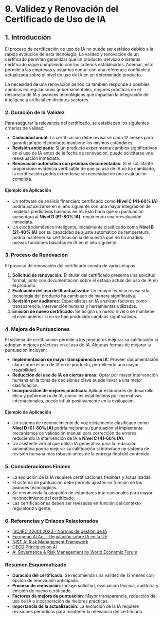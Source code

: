 # 9. Validez y Renovación del Certificado de Uso de IA

## 1. Introducción

El proceso de certificación de uso de IA no puede ser estático debido a la rápida evolución de esta tecnología. La validez y renovación de un certificado permiten garantizar que un producto, servicio o sistema certificado sigue cumpliendo con los criterios establecidos. Además, esto permite a las empresas y usuarios contar con una referencia confiable y actualizada sobre el nivel de uso de IA en un determinado producto.

La necesidad de una renovación periódica también responde a posibles cambios en regulaciones gubernamentales, mejores prácticas en el desarrollo de IA y avances tecnológicos que impactan la integración de inteligencia artificial en distintos sectores.

### 2. Duración de la Validez

Para asegurar la relevancia del certificado, se establecen los siguientes criterios de validez:

* **Caducidad anual:** La certificación debe revisarse cada 12 meses para garantizar que el producto mantiene los mismos estándares.
* **Revisión anticipada:** Si un producto experimenta cambios significativos en el uso de IA antes de la fecha de renovación, puede solicitarse una reevaluación inmediata.
* **Renovación automática con pruebas documentadas:** Si el solicitante proporciona evidencia verificable de que su uso de IA no ha cambiado, la certificación podría extenderse sin necesidad de una evaluación completa.

#### Ejemplo de Aplicación

* Un software de análisis financiero certificado como **Nivel C (41-60% IA)** podría actualizarse en el año siguiente con una mayor integración de modelos predictivos basados en IA. Esto haría que su puntuación aumentara al **Nivel D (61-80% IA)**, requiriendo una reevaluación inmediata.
* Un electrodoméstico inteligente, inicialmente clasificado como **Nivel B (21-40% IA)** por su capacidad de ajuste automático de temperatura, podría mantener su certificación si demuestra que no ha añadido nuevas funciones basadas en IA en el año siguiente.

### 3. Proceso de Renovación

El proceso de renovación del certificado consta de varias etapas:

1. **Solicitud de renovación:** El titular del certificado presenta una solicitud formal, junto con documentación sobre el estado actual del uso de IA en el producto.
2. **Evaluación del uso de IA actualizado:** Un equipo técnico revisa si la tecnología del producto ha cambiado de manera significativa.
3. **Revisión por auditores:** Especialistas en IA analizan factores como transparencia, intervención humana y herramientas utilizadas.
4. **Emisión de nuevo certificado:** Se asigna un nuevo nivel o se mantiene el nivel anterior si no se han producido cambios significativos.

### 4. Mejora de Puntuaciones

El sistema de certificación permite a los productos mejorar su calificación si adoptan mejores prácticas en el uso de IA. Algunas formas de mejorar la puntuación incluyen:

* **Implementación de mayor transparencia en IA:** Proveer documentación clara sobre el uso de IA en el producto, permitiendo una mayor trazabilidad.
* **Reducción del uso de IA en ciertas áreas:** Optar por mayor intervención humana en la toma de decisiones clave puede llevar a una mejor clasificación.
* **Incorporación de mejores prácticas:** Aplicar estándares de desarrollo ético y gobernanza de IA, como los establecidos por normativas internacionales, puede influir positivamente en la evaluación.

#### Ejemplo de Aplicación

* Un sistema de reconocimiento de voz inicialmente clasificado como **Nivel D (61-80% IA)** podría mejorar su puntuación si implementa mecanismos de validación manual para corrección de errores, reduciendo la intervención de IA a **Nivel C (41-60% IA).**
* Un asistente virtual que utiliza IA generativa para la redacción automática podría mejorar su calificación si introduce un sistema de revisión humana más robusto antes de la entrega final del contenido.

### 5. Consideraciones Finales

* La evolución de la IA requiere certificaciones flexibles y actualizadas.
* El sistema de puntuación debe permitir ajustes en función de los avances tecnológicos.
* Se recomienda la adopción de estándares internacionales para mayor reconocimiento del certificado.
* Las certificaciones deben ser revisadas en función del contexto regulatorio vigente.

### 6. Referencias y Enlaces Relacionados

* [ISO/IEC 42001:2023 - Normas de gestión de IA](https://www.iso.org/standard/81228.html)
* [European AI Act - Regulación sobre IA en la UE](https://digital-strategy.ec.europa.eu/en/policies/european-ai-act)
* [NIST AI Risk Management Framework](https://www.nist.gov/itl/ai-risk-management-framework)
* [OECD Principles on AI](https://oecd.ai/en/)
* [AI Governance & Risk Management by World Economic Forum](https://www.weforum.org/agenda/2022/06/governing-ai-the-need-for-legal-and-ethical-frameworks/)

### Resumen Esquematizado

* **Duración del certificado**: Se recomienda una validez de 12 meses con opción de renovación anticipada.
* **Proceso de renovación**: Incluye solicitud, evaluación técnica, auditoría y emisión de nuevo certificado.
* **Factores de mejora de puntuación**: Mayor transparencia, reducción del uso de IA o incorporación de mejores prácticas.
* **Importancia de la actualización**: La evolución de la IA requiere revisiones periódicas para mantener la relevancia del certificado.
